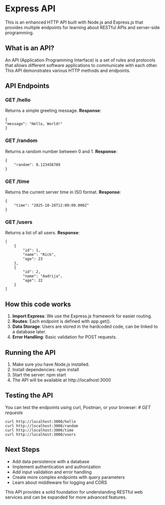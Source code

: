# Express API
This is an enhanced HTTP API built with Node.js and Express.js that provides
multiple endpoints for learning about RESTful APIs and server-side programming.

## What is an API?
An API (Application Programming Interface) is a set of rules and protocols that
allows different software applications to communicate with each other. This API
demonstrates various HTTP methods and endpoints.

## API Endpoints
### GET /hello
Returns a simple greeting message.
**Response**:
```
{
"message": "Hello, World!"
}
```

### GET /random
Returns a random number between 0 and 1.
**Response**:
```
{
    "random": 0.123456789
}
```

### GET /time
Returns the current server time in ISO format.
**Response**:
```
{
    "time": "2025-10-28T12:00:00.000Z"
}
```

### GET /users
Returns a list of all users.
**Response**:
```
[
    {
        "id": 1,
        "name": "Rick",
        "age": 23
    },
    {
        "id": 2,
        "name": "Aadrija",
        "age": 22
    }
]
```

## How this code works
1. **Import Express**: We use the Express.js framework for easier routing.
2. **Routes**: Each endpoint is defined with app.get().
3. **Data Storage**: Users are stored in the hardcoded code, can be linked to
a database later.
4. **Error Handling**: Basic validation for POST requests.

## Running the API
1. Make sure you have Node.js installed.
2. Install dependencies: npm install
3. Start the server: npm start
4. The API will be available at http://localhost:3000

## Testing the API
You can test the endpoints using curl, Postman, or your browser:
*# GET requests*
```
curl http://localhost:3000/hello
curl http://localhost:3000/random
curl http://localhost:3000/time
curl http://localhost:3000/users
```

## Next Steps
- Add data persistence with a database
- Implement authentication and authorization
- Add input validation and error handling
- Create more complex endpoints with query parameters
- Learn about middleware for logging and CORS

This API provides a solid foundation for understanding RESTful web services
and can be expanded for more advanced features.
